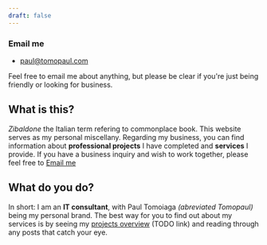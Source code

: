 ```yaml
---
draft: false
---
```


### Email me

* paul@tomopaul.com

Feel free to email me about anything, but please be clear if you're just being friendly or looking for business. 

## What is this?

*Zibaldone* the Italian term refering to commonplace book. This website serves as my personal miscellany. Regarding my business, you can find information about **professional projects** I have completed and **services** I provide. If you have a business inquiry and wish to work together, please feel free to [Email me](mailto:paul@tomopaul.com)

## What do you do?

In short: I am an **IT consultant**, with Paul Tomoiaga *(abreviated Tomopaul)* being my personal brand. The best way for you to find out about my services is by seeing my [projects overview](/blog/projects/) (TODO link) and reading through any posts that catch your eye.
